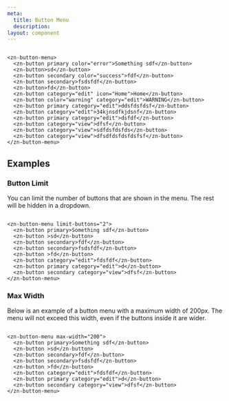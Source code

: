 ```yaml
---
meta:
  title: Button Menu
  description:
layout: component
---
```


```html:preview

<zn-button-menu>
  <zn-button primary color="error">Something sdf</zn-button>
  <zn-button>sd</zn-button>
  <zn-button secondary color="success">fdf</zn-button>
  <zn-button secondary>fsdsfdf</zn-button>
  <zn-button>fd</zn-button>
  <zn-button category="edit" icon="Home">Home</zn-button>
  <zn-button color="warning" category="edit">WARNING</zn-button>
  <zn-button primary category="edit">ddsfdsfdsf</zn-button>
  <zn-button category="edit">34kjnsdfkjdsnf</zn-button>
  <zn-button primary category="edit">dsfdf</zn-button>
  <zn-button category="view">dfsf</zn-button>
  <zn-button category="view">sdfdsfdsfds</zn-button>
  <zn-button category="view">dfsdfdsfdsfdsfsf</zn-button>
</zn-button-menu>
```

## Examples

### Button Limit

You can limit the number of buttons that are shown in the menu. The rest will be hidden in a dropdown.

```html:preview

<zn-button-menu limit-buttons="2">
  <zn-button primary>Something sdf</zn-button>
  <zn-button >sd</zn-button>
  <zn-button secondary>fdf</zn-button>
  <zn-button secondary>fsdsfdf</zn-button>
  <zn-button >fd</zn-button>
  <zn-button category="edit">fdsfdf</zn-button>
  <zn-button primary category="edit">d</zn-button>
  <zn-button secondary category="view">dfsf</zn-button>
</zn-button-menu>
```

### Max Width

Below is an example of a button menu with a maximum width of 200px. The menu will not exceed this width, even if the
buttons inside it are wider.

```html:preview

<zn-button-menu max-width="200">
  <zn-button primary>Something sdf</zn-button>
  <zn-button >sd</zn-button>
  <zn-button secondary>fdf</zn-button>
  <zn-button secondary>fsdsfdf</zn-button>
  <zn-button >fd</zn-button>
  <zn-button category="edit">fdsfdf</zn-button>
  <zn-button primary category="edit">d</zn-button>
  <zn-button secondary category="view">dfsf</zn-button>
</zn-button-menu>
```
